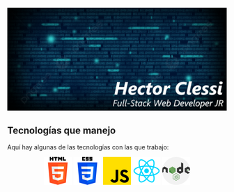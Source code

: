 ![](https://github.com/hectorc2907/hectorc2907/blob/dev/img/fondoimg.PNG)

## Tecnologías que manejo

Aquí hay algunas de las tecnologías con las que trabajo:

<p align="center">
  <img src="https://github.com/hectorc2907/hectorc2907/blob/dev/img/iconosTecnologias/html.png" width="64" height="64">
  <img src="https://github.com/hectorc2907/hectorc2907/blob/dev/img/iconosTecnologias/css.png" width="64" height="64">
  <img src="https://github.com/hectorc2907/hectorc2907/blob/dev/img/iconosTecnologias/JavaScript.png" width="64" height="64">
  <img src="https://github.com/hectorc2907/hectorc2907/blob/dev/img/iconosTecnologias/React.png" width="64" height="64">
  <img src="https://github.com/hectorc2907/hectorc2907/blob/dev/img/iconosTecnologias/Node.png" width="64" height="64">
</p>